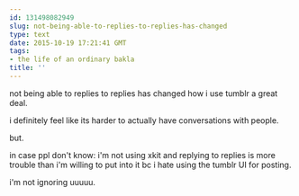 ```yaml
---
id: 131498082949
slug: not-being-able-to-replies-to-replies-has-changed
type: text
date: 2015-10-19 17:21:41 GMT
tags:
- the life of an ordinary bakla
title: ''
---
```

not being able to replies to replies has changed how i use tumblr a great deal.

i definitely feel like its harder to actually have conversations with people.

but.

in case ppl don't know: i'm not using xkit and replying to replies is more trouble than i'm willing to put into it bc i hate using the tumblr UI for posting.

i'm not ignoring uuuuu.